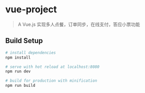 # vue-project

> A Vue.js 实现多人点餐，订单同步，在线支付，答应小票功能

## Build Setup

``` bash
# install dependencies
npm install

# serve with hot reload at localhost:8080
npm run dev

# build for production with minification
npm run build
```

